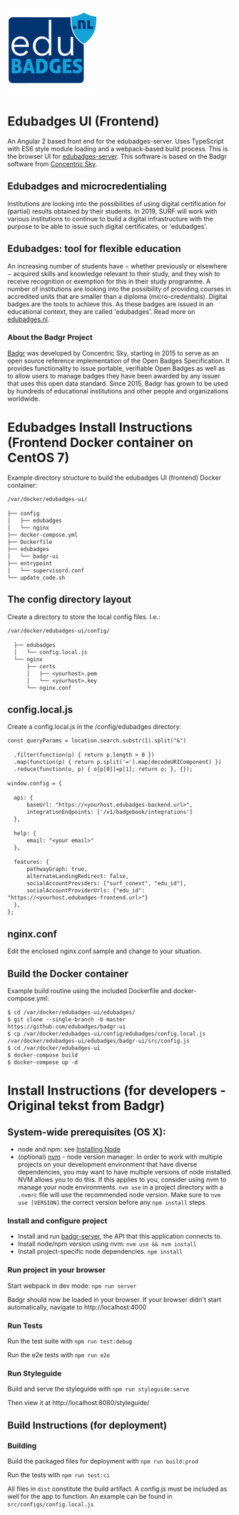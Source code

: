 ![Edubadges](logo.png)
# Edubadges UI (Frontend)
An Angular 2 based front end for the edubadges-server. Uses TypeScript with ES6 style module loading and a webpack-based build process. This is the browser UI for [edubadges-server](https://github.com/edubadges/badgr-server).
This software is based on the Badgr software from [Concentric Sky](https://github.com/concentricsky/).

## Edubadges and microcredentialing
Institutions are looking into the possibilities of using digital certification for (partial) results obtained by their students. In 2019, SURF will work with various institutions to continue to build a digital infrastructure with the purpose to be able to issue such digital certificates, or 'edubadges'.

## Edubadges: tool for flexible education
An increasing number of students have − whether previously or elsewhere − acquired skills and knowledge relevant to their study, and they wish to receive recognition or exemption for this in their study programme. A number of institutions are looking into the possibility of providing courses in accredited units that are smaller than a diploma (micro-credentials). Digital badges are the tools to achieve this. As these badges are issued in an educational context, they are called 'edubadges'.
Read more on [edubadges.nl](https://www.surf.nl/en/edubadges-national-approach-to-badges-in-education).

### About the Badgr Project
[Badgr](https://badgr.org) was developed by Concentric Sky, starting in 2015 to serve as an open source reference implementation of the Open Badges Specification. It provides functionality to issue portable, verifiable Open Badges as well as to allow users to manage badges they have been awarded by any issuer that uses this open data standard. Since 2015, Badgr has grown to be used by hundreds of educational institutions and other people and organizations worldwide.

# Edubadges Install Instructions (Frontend Docker container on CentOS 7)

Example directory structure to build the edubadges UI (frontend) Docker container:

    /var/docker/edubadges-ui/

    ├── config
    │   ├── edubadges
    │   └── nginx
    ├── docker-compose.yml
    ├── Dockerfile
    ├── edubadges
    │   └── badgr-ui
    ├── entrypoint
    │   └── supervisord.conf
    └── update_code.sh


## The config directory layout
Create a directory to store the local config files. I.e.:

    /var/docker/edubadges-ui/config/

      ├── edubadges
      │   └── config.local.js
      └── nginx
          ├── certs
          │   ├── <yourhost>.pem
          │   └── <yourhost>.key
          └── nginx.conf
	
	
## config.local.js
Create a config.local.js in the /config/edubadges directory:

    const queryParams = location.search.substr(1).split("&")

      .filter(function(p) { return p.length > 0 })
      .map(function(p) { return p.split('=').map(decodeURIComponent) })
      .reduce(function(o, p) { o[p[0]]=p[1]; return o; }, {});
	
    window.config = {

      api: {
          baseUrl: "https://<yourhost.edubadges-backend.url>",
          integrationEndpoints: ['/v1/badgebook/integrations']
      },
	
      help: {
          email: "<your email>"
      },
	  
      features: {
          pathwayGraph: true,
          alternateLandingRedirect: false,
          socialAccountProviders: ["surf_conext", "edu_id"],
          socialAccountProviderUrls: {"edu_id": "https://<yourhost.edubadges-frontend.url>"}
      },
    };

	
## nginx.conf
Edit the enclosed nginx.conf.sample and change to your situation. 
	
## Build the Docker container
Example build routine using the included Dockerfile and docker-compose.yml:

    $ cd /var/docker/edubadges-ui/edubadges/
    $ git clone --single-branch -b master https://github.com/edubadges/badgr-ui
    $ cp /var/docker/edubadges-ui/config/edubadges/config.local.js /var/docker/edubadges-ui/edubadges/badgr-ui/src/config.js
    $ cd /var/docker/edubadges-ui
    $ docker-compose build
    $ docker-compose up -d


# Install Instructions (for developers - Original tekst from Badgr)

## System-wide prerequisites (OS X):
* node and npm: see [Installing Node](https://docs.npmjs.com/getting-started/installing-node)
* (optional) [nvm](https://github.com/creationix/nvm) - node version manager: In order to work with multiple projects on your development environment that have diverse dependencies, you may want to have multiple versions of node installed. NVM allows you to do this. If this applies to you, consider using nvm to manage your node environments. `nvm use` in a project directory with a `.nvmrc` file will use the recommended node version. Make sure to `nvm use [VERSION]` the correct version before any `npm install` steps.

### Install and configure project
* Install and run  [badgr-server](https://github.com/concentricsky/badgr-server-prerelease), the API that this application connects to.
* Install node/npm version using nvm: `nvm use && nvm install`
* Install project-specific node dependencies. `npm install`


### Run project in your browser

Start webpack in dev mode: `npm run server`

Badgr should now be loaded in your browser. If your browser didn't start automatically, navigate to http://localhost:4000


### Run Tests

Run the test suite with `npm run test:debug`

Run the e2e tests with `npm run e2e`


### Run Styleguide

Build and serve the styleguide with `npm run styleguide:serve`

Then view it at http://localhost:8080/styleguide/


## Build Instructions (for deployment)

### Building

Build the packaged files for deployment with `npm run build:prod`

Run the tests with `npm run test:ci`

All files in `dist` constitute the build artifact. A config.js must be included as well for the app to function.
An example can be found in `src/configs/config.local.js`
